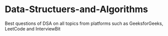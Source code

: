 # Data-Structuers-and-Algorithms
Best questions of DSA on all topics from platforms such as GeeksforGeeks, LeetCode and InterviewBit
